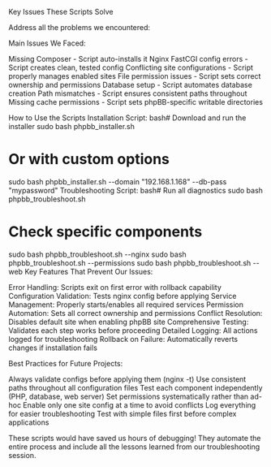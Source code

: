 Key Issues These Scripts Solve

Address all the problems we encountered:

Main Issues We Faced:

Missing Composer - Script auto-installs it
Nginx FastCGI config errors - Script creates clean, tested config
Conflicting site configurations - Script properly manages enabled sites
File permission issues - Script sets correct ownership and permissions
Database setup - Script automates database creation
Path mismatches - Script ensures consistent paths throughout
Missing cache permissions - Script sets phpBB-specific writable directories

How to Use the Scripts
Installation Script:
bash# Download and run the installer
sudo bash phpbb_installer.sh

# Or with custom options
sudo bash phpbb_installer.sh --domain "192.168.1.168" --db-pass "mypassword"
Troubleshooting Script:
bash# Run all diagnostics
sudo bash phpbb_troubleshoot.sh

# Check specific components
sudo bash phpbb_troubleshoot.sh --nginx
sudo bash phpbb_troubleshoot.sh --permissions
sudo bash phpbb_troubleshoot.sh --web
Key Features That Prevent Our Issues:

Error Handling: Scripts exit on first error with rollback capability
Configuration Validation: Tests nginx config before applying
Service Management: Properly starts/enables all required services
Permission Automation: Sets all correct ownership and permissions
Conflict Resolution: Disables default site when enabling phpBB site
Comprehensive Testing: Validates each step works before proceeding
Detailed Logging: All actions logged for troubleshooting
Rollback on Failure: Automatically reverts changes if installation fails

Best Practices for Future Projects:

Always validate configs before applying them (nginx -t)
Use consistent paths throughout all configuration files
Test each component independently (PHP, database, web server)
Set permissions systematically rather than ad-hoc
Enable only one site config at a time to avoid conflicts
Log everything for easier troubleshooting
Test with simple files first before complex applications

These scripts would have saved us hours of debugging! They automate the entire process and include all the lessons learned from our troubleshooting session.
